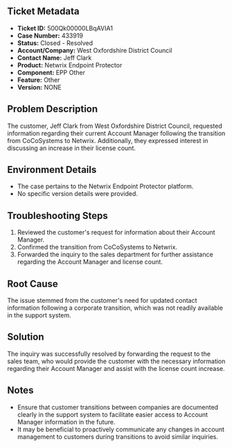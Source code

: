 ## Ticket Metadata
- **Ticket ID:** 500Qk00000LBqAVIA1
- **Case Number:** 433919
- **Status:** Closed - Resolved
- **Account/Company:** West Oxfordshire District Council
- **Contact Name:** Jeff Clark
- **Product:** Netwrix Endpoint Protector
- **Component:** EPP Other
- **Feature:** Other
- **Version:** NONE

## Problem Description
The customer, Jeff Clark from West Oxfordshire District Council, requested information regarding their current Account Manager following the transition from CoCoSystems to Netwrix. Additionally, they expressed interest in discussing an increase in their license count.

## Environment Details
- The case pertains to the Netwrix Endpoint Protector platform.
- No specific version details were provided.

## Troubleshooting Steps
1. Reviewed the customer's request for information about their Account Manager.
2. Confirmed the transition from CoCoSystems to Netwrix.
3. Forwarded the inquiry to the sales department for further assistance regarding the Account Manager and license count.

## Root Cause
The issue stemmed from the customer's need for updated contact information following a corporate transition, which was not readily available in the support system.

## Solution
The inquiry was successfully resolved by forwarding the request to the sales team, who would provide the customer with the necessary information regarding their Account Manager and assist with the license count increase.

## Notes
- Ensure that customer transitions between companies are documented clearly in the support system to facilitate easier access to Account Manager information in the future.
- It may be beneficial to proactively communicate any changes in account management to customers during transitions to avoid similar inquiries.